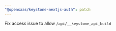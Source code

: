 ```yaml
---
"@opensaas/keystone-nextjs-auth": patch
---
```


Fix access issue to allow `/api/__keystone_api_build`
